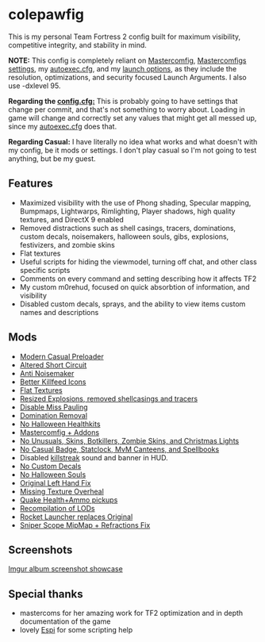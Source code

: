# colepawfig

This is my personal Team Fortress 2 config built for maximum visibility, competitive integrity, and stability in mind.

**NOTE:** This config is completely reliant on [Mastercomfig](https://mastercomfig.com), [Mastercomfigs settings](cfg/overrides/modules.cfg), my [autoexec.cfg](cfg/overrides/autoexec.cfg), and my [launch options](cfg/overrides/autoexec.cfg#L19), as they include the resolution, optimizations, and security focused Launch Arguments. I also use -dxlevel 95.

**Regarding the [config.cfg:](cfg/config.cfg)** This is probably going to have settings that change per commit, and that's not something to worry about. Loading in game will change and correctly set any values that might get all messed up, since my [autoexec.cfg](cfg/overrides/autoexec.cfg) does that.

**Regarding Casual:** I have literally no idea what works and what doesn't with my config, be it mods or settings. I don't play casual so I'm not going to test anything, but be my guest.

## Features
* Maximized visibility with the use of Phong shading, Specular mapping, Bumpmaps, Lightwarps, Rimlighting, Player shadows, high quality textures, and DirectX 9 enabled
* Removed distractions such as shell casings, tracers, dominations, custom decals, noisemakers, halloween souls, gibs, explosions, festivizers, and zombie skins
* Flat textures
* Useful scripts for hiding the viewmodel, turning off chat, and other class specific scripts
* Comments on every command and setting describing how it affects TF2
* My custom m0rehud, focused on quick absorbtion of information, and visibility
* Disabled custom decals, sprays, and the ability to view items custom names and descriptions

 ## Mods

* [Modern Casual Preloader](https://gamebanana.com/wips/79779)
* [Altered Short Circuit](https://gamebanana.com/mods/11900)
* [Anti Noisemaker](https://cobyyolo.vip/mods/files/Anti-Noisemaker.vpk)
* [Better Killfeed Icons](https://gamebanana.com/mods/406361_)
* [Flat Textures](https://github.com/JarateKing/CleanTF2plus)
* [Resized Explosions, removed shellcasings and tracers](https://comfig.app/app)
* [Disable Miss Pauling](https://gamebanana.com/mods/325900)
* [Domination Removal](https://gamebanana.com/mods/36617)
* [No Halloween Healthkits](https://gamebanana.com/mods/401775)
* [Mastercomfig + Addons](https://mastercomfig.com)
* [No Unusuals, Skins, Botkillers, Zombie Skins, and Christmas Lights](https://pevhs.ch/tf2/vpk/nhbgum/)
* [No Casual Badge, Statclock, MvM Canteens, and Spellbooks](https://gamebanana.com/mods/470051)
* Disabled [killstreak](custom/customsounds/sounds/misc/killstreak.wav) sound and banner in HUD.
* [No Custom Decals](https://gamebanana.com/mods/295666)
* [No Halloween Souls](https://drive.google.com/file/d/1Yss7TO_o3zr0b3Xmg45OHBa78WUZNA_f)
* [Original Left Hand Fix](https://drive.google.com/file/d/1LK6E2exUce3kGID2wESCvb18_Zpt-d2Q)
* [Missing Texture Overheal](https://gamebanana.com/mods/480535)
* [Quake Health+Ammo pickups](https://yhn.fyi/files/tf2/!simple_items.vpk)
* [Recompilation of LODs](https://gamebanana.com/mods/482999)
* [Rocket Launcher replaces Original](https://drive.google.com/file/d/1OpFktTQ0XU-Capvn9Zy_9Q1lwt7Ajk2M/view)
* [Sniper Scope MipMap + Refractions Fix](https://gamebanana.com/mods/388222)

## Screenshots
[Imgur album screenshot showcase](https://imgur.com/a/mKUx4WL)

## Special thanks
* mastercoms for her amazing work for TF2 optimization and in depth documentation of the game
* lovely [Espi](https://github.com/espimarisa) for some scripting help
